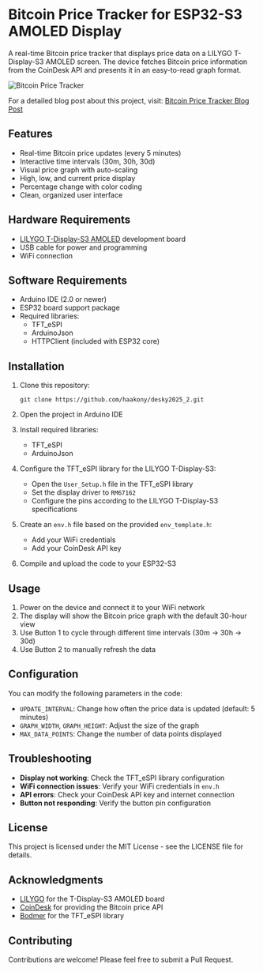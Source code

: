 # Bitcoin Price Tracker for ESP32-S3 AMOLED Display

A real-time Bitcoin price tracker that displays price data on a LILYGO T-Display-S3 AMOLED screen. The device fetches Bitcoin price information from the CoinDesk API and presents it in an easy-to-read graph format.

![Bitcoin Price Tracker](https://imgaz.staticbg.com/images/oaupload/banggood/images/6C/81/ce4120bc-1df4-424e-a377-4cd4e02023ce.jpg.webp)

For a detailed blog post about this project, visit: [Bitcoin Price Tracker Blog Post](https://haakony.no/posts/desky_2025/)

## Features

- Real-time Bitcoin price updates (every 5 minutes)
- Interactive time intervals (30m, 30h, 30d)
- Visual price graph with auto-scaling
- High, low, and current price display
- Percentage change with color coding
- Clean, organized user interface

## Hardware Requirements

- [LILYGO T-Display-S3 AMOLED](https://www.banggood.com/custlink/3KGS4PpAQM) development board
- USB cable for power and programming
- WiFi connection

## Software Requirements

- Arduino IDE (2.0 or newer)
- ESP32 board support package
- Required libraries:
  - TFT_eSPI
  - ArduinoJson
  - HTTPClient (included with ESP32 core)

## Installation

1. Clone this repository:
   ```
   git clone https://github.com/haakony/desky2025_2.git
   ```

2. Open the project in Arduino IDE

3. Install required libraries:
   - TFT_eSPI
   - ArduinoJson

4. Configure the TFT_eSPI library for the LILYGO T-Display-S3:
   - Open the `User_Setup.h` file in the TFT_eSPI library
   - Set the display driver to `RM67162`
   - Configure the pins according to the LILYGO T-Display-S3 specifications

5. Create an `env.h` file based on the provided `env_template.h`:
   - Add your WiFi credentials
   - Add your CoinDesk API key

6. Compile and upload the code to your ESP32-S3

## Usage

1. Power on the device and connect it to your WiFi network
2. The display will show the Bitcoin price graph with the default 30-hour view
3. Use Button 1 to cycle through different time intervals (30m → 30h → 30d)
4. Use Button 2 to manually refresh the data

## Configuration

You can modify the following parameters in the code:

- `UPDATE_INTERVAL`: Change how often the price data is updated (default: 5 minutes)
- `GRAPH_WIDTH`, `GRAPH_HEIGHT`: Adjust the size of the graph
- `MAX_DATA_POINTS`: Change the number of data points displayed

## Troubleshooting

- **Display not working**: Check the TFT_eSPI library configuration
- **WiFi connection issues**: Verify your WiFi credentials in `env.h`
- **API errors**: Check your CoinDesk API key and internet connection
- **Button not responding**: Verify the button pin configuration

## License

This project is licensed under the MIT License - see the LICENSE file for details.

## Acknowledgments

- [LILYGO](https://www.banggood.com/custlink/3KGS4PpAQM) for the T-Display-S3 AMOLED board
- [CoinDesk](https://www.coindesk.com/) for providing the Bitcoin price API
- [Bodmer](https://github.com/Bodmer) for the TFT_eSPI library

## Contributing

Contributions are welcome! Please feel free to submit a Pull Request. 